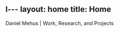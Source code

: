 l---
layout: home
title: Home
---

Daniel Mehus | Work, Research, and Projects
<style>.site-footer{display:none !important}</style>
